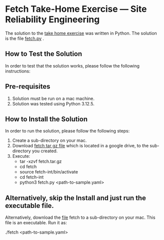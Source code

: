 # Fetch Take-Home Exercise — Site Reliability Engineering
The solution to the [take home exercise](https://fetch-hiring.s3.us-east-1.amazonaws.com/site-reliability-engineer/health-check.pdf) was written in Python.
The solution is the file [fetch.py](https://github.com/devopsegkon/work/blob/main/fetch.py) .

## How to Test the Solution

In order to test that the solution works, please follow the following instructions:

## Pre-requisites

1. Solution must be run on a mac machine.
2. Solution was tested using Python 3.12.5.

## How to Install the Solution

In order to run the solution, please follow the following steps:

1. Create a sub-directory on your mac.
2. Download [fetch tar gz file](https://drive.google.com/file/d/1OltztsIxGBSVqp1FlG7KEGbTA10QFfip/view?usp=drive_link) which is located in a google drive, to the sub-directory you created.
3. Execute: 
   - tar -xzvf fetch.tar.gz
   - cd fetch
   - source fetch-int/bin/activate
   - cd fetch-int
   - python3 fetch.py <path-to-sample.yaml>

## Alternatively, skip the Install and just run the executable file. 

Alternatively, download the [file](https://github.com/devopsegkon/work/blob/main/fetch) fetch to a sub-directory on your mac. This file is an executable.  Run it as:

./fetch <path-to-sample.yaml>
